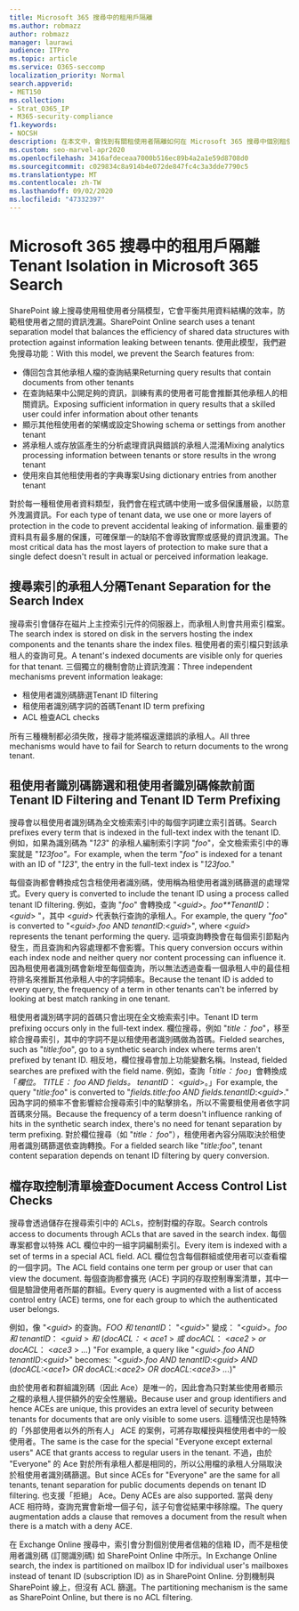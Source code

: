 ```yaml
---
title: Microsoft 365 搜尋中的租用戶隔離
ms.author: robmazz
author: robmazz
manager: laurawi
audience: ITPro
ms.topic: article
ms.service: O365-seccomp
localization_priority: Normal
search.appverid:
- MET150
ms.collection:
- Strat_O365_IP
- M365-security-compliance
f1.keywords:
- NOCSH
description: 在本文中，會找到有關租使用者隔離如何在 Microsoft 365 搜尋中個別租使用者資料運作方式的說明。
ms.custom: seo-marvel-apr2020
ms.openlocfilehash: 3416afdeceaa7000b516ec89b4a2a1e59d8708d0
ms.sourcegitcommit: c029834c8a914b4e072de847fc4c3a3dde7790c5
ms.translationtype: MT
ms.contentlocale: zh-TW
ms.lasthandoff: 09/02/2020
ms.locfileid: "47332397"
---
```

# <a name="tenant-isolation-in-microsoft-365-search"></a><span data-ttu-id="8f7c9-103">Microsoft 365 搜尋中的租用戶隔離</span><span class="sxs-lookup"><span data-stu-id="8f7c9-103">Tenant Isolation in Microsoft 365 Search</span></span>

<span data-ttu-id="8f7c9-104">SharePoint 線上搜尋使用租使用者分隔模型，它會平衡共用資料結構的效率，防範租使用者之間的資訊洩漏。</span><span class="sxs-lookup"><span data-stu-id="8f7c9-104">SharePoint Online search uses a tenant separation model that balances the efficiency of shared data structures with protection against information leaking between tenants.</span></span> <span data-ttu-id="8f7c9-105">使用此模型，我們避免搜尋功能：</span><span class="sxs-lookup"><span data-stu-id="8f7c9-105">With this model, we prevent the Search features from:</span></span>

- <span data-ttu-id="8f7c9-106">傳回包含其他承租人檔的查詢結果</span><span class="sxs-lookup"><span data-stu-id="8f7c9-106">Returning query results that contain documents from other tenants</span></span>
- <span data-ttu-id="8f7c9-107">在查詢結果中公開足夠的資訊，訓練有素的使用者可能會推斷其他承租人的相關資訊。</span><span class="sxs-lookup"><span data-stu-id="8f7c9-107">Exposing sufficient information in query results that a skilled user could infer information about other tenants</span></span>
- <span data-ttu-id="8f7c9-108">顯示其他租使用者的架構或設定</span><span class="sxs-lookup"><span data-stu-id="8f7c9-108">Showing schema or settings from another tenant</span></span>
- <span data-ttu-id="8f7c9-109">將承租人或存放區產生的分析處理資訊與錯誤的承租人混淆</span><span class="sxs-lookup"><span data-stu-id="8f7c9-109">Mixing analytics processing information between tenants or store results in the wrong tenant</span></span>
- <span data-ttu-id="8f7c9-110">使用來自其他租使用者的字典專案</span><span class="sxs-lookup"><span data-stu-id="8f7c9-110">Using dictionary entries from another tenant</span></span>

<span data-ttu-id="8f7c9-111">對於每一種租使用者資料類型，我們會在程式碼中使用一或多個保護層級，以防意外洩漏資訊。</span><span class="sxs-lookup"><span data-stu-id="8f7c9-111">For each type of tenant data, we use one or more layers of protection in the code to prevent accidental leaking of information.</span></span> <span data-ttu-id="8f7c9-112">最重要的資料具有最多層的保護，可確保單一的缺陷不會導致實際或感覺的資訊洩漏。</span><span class="sxs-lookup"><span data-stu-id="8f7c9-112">The most critical data has the most layers of protection to make sure that a single defect doesn't result in actual or perceived information leakage.</span></span>

## <a name="tenant-separation-for-the-search-index"></a><span data-ttu-id="8f7c9-113">搜尋索引的承租人分隔</span><span class="sxs-lookup"><span data-stu-id="8f7c9-113">Tenant Separation for the Search Index</span></span>

<span data-ttu-id="8f7c9-114">搜尋索引會儲存在磁片上主控索引元件的伺服器上，而承租人則會共用索引檔案。</span><span class="sxs-lookup"><span data-stu-id="8f7c9-114">The search index is stored on disk in the servers hosting the index components and the tenants share the index files.</span></span> <span data-ttu-id="8f7c9-115">租使用者的索引檔只對該承租人的查詢可見。</span><span class="sxs-lookup"><span data-stu-id="8f7c9-115">A tenant's indexed documents are visible only for queries for that tenant.</span></span> <span data-ttu-id="8f7c9-116">三個獨立的機制會防止資訊洩漏：</span><span class="sxs-lookup"><span data-stu-id="8f7c9-116">Three independent mechanisms prevent information leakage:</span></span>

- <span data-ttu-id="8f7c9-117">租使用者識別碼篩選</span><span class="sxs-lookup"><span data-stu-id="8f7c9-117">Tenant ID filtering</span></span>
- <span data-ttu-id="8f7c9-118">租使用者識別碼字詞的首碼</span><span class="sxs-lookup"><span data-stu-id="8f7c9-118">Tenant ID term prefixing</span></span>
- <span data-ttu-id="8f7c9-119">ACL 檢查</span><span class="sxs-lookup"><span data-stu-id="8f7c9-119">ACL checks</span></span>

<span data-ttu-id="8f7c9-120">所有三種機制都必須失敗，搜尋才能將檔返還錯誤的承租人。</span><span class="sxs-lookup"><span data-stu-id="8f7c9-120">All three mechanisms would have to fail for Search to return documents to the wrong tenant.</span></span>

## <a name="tenant-id-filtering-and-tenant-id-term-prefixing"></a><span data-ttu-id="8f7c9-121">租使用者識別碼篩選和租使用者識別碼條款前面</span><span class="sxs-lookup"><span data-stu-id="8f7c9-121">Tenant ID Filtering and Tenant ID Term Prefixing</span></span>

<span data-ttu-id="8f7c9-122">搜尋會以租使用者識別碼為全文檢索索引中的每個字詞建立索引首碼。</span><span class="sxs-lookup"><span data-stu-id="8f7c9-122">Search prefixes every term that is indexed in the full-text index with the tenant ID.</span></span> <span data-ttu-id="8f7c9-123">例如，如果為識別碼為 "*123*" 的承租人編制索引字詞 "*foo*"，全文檢索索引中的專案就是 "*123foo"。*</span><span class="sxs-lookup"><span data-stu-id="8f7c9-123">For example, when the term "*foo*" is indexed for a tenant with an ID of "*123*", the entry in the full-text index is "*123foo.*"</span></span>

<span data-ttu-id="8f7c9-124">每個查詢都會轉換成包含租使用者識別碼，使用稱為租使用者識別碼篩選的處理常式。</span><span class="sxs-lookup"><span data-stu-id="8f7c9-124">Every query is converted to include the tenant ID using a process called tenant ID filtering.</span></span> <span data-ttu-id="8f7c9-125">例如，查詢 "*foo*" 會轉換成 "<*guid*>。*foo\*\*TenantID*： <*guid*> "，其中 <*guid*> 代表執行查詢的承租人。</span><span class="sxs-lookup"><span data-stu-id="8f7c9-125">For example, the query "*foo*" is converted to "<*guid*>.*foo* AND *tenantID*:<*guid*>", where <*guid*> represents the tenant performing the query.</span></span> <span data-ttu-id="8f7c9-126">這項查詢轉換會在每個索引節點內發生，而且查詢和內容處理都不會影響。</span><span class="sxs-lookup"><span data-stu-id="8f7c9-126">This query conversion occurs within each index node and neither query nor content processing can influence it.</span></span> <span data-ttu-id="8f7c9-127">因為租使用者識別碼會新增至每個查詢，所以無法透過查看一個承租人中的最佳相符排名來推斷其他承租人中的字詞頻率。</span><span class="sxs-lookup"><span data-stu-id="8f7c9-127">Because the tenant ID is added to every query, the frequency of a term in other tenants can't be inferred by looking at best match ranking in one tenant.</span></span>

<span data-ttu-id="8f7c9-128">租使用者識別碼字詞的首碼只會出現在全文檢索索引中。</span><span class="sxs-lookup"><span data-stu-id="8f7c9-128">Tenant ID term prefixing occurs only in the full-text index.</span></span> <span data-ttu-id="8f7c9-129">欄位搜尋，例如 "*title： foo*"，移至綜合搜尋索引，其中的字詞不是以租使用者識別碼做為首碼。</span><span class="sxs-lookup"><span data-stu-id="8f7c9-129">Fielded searches, such as "*title:foo*", go to a synthetic search index where terms aren't prefixed by tenant ID.</span></span> <span data-ttu-id="8f7c9-130">相反地，欄位搜尋會加上功能變數名稱。</span><span class="sxs-lookup"><span data-stu-id="8f7c9-130">Instead, fielded searches are prefixed with the field name.</span></span> <span data-ttu-id="8f7c9-131">例如，查詢「*title： foo*」會轉換成「*欄位。 TITLE： foo AND fields。 tenantID*： <*guid*>。」</span><span class="sxs-lookup"><span data-stu-id="8f7c9-131">For example, the query "*title:foo*" is converted to "*fields.title:foo AND fields.tenantID*:<*guid*>."</span></span> <span data-ttu-id="8f7c9-132">因為字詞的頻率不會影響綜合搜尋索引中的點擊排名，所以不需要租使用者依字詞首碼來分隔。</span><span class="sxs-lookup"><span data-stu-id="8f7c9-132">Because the frequency of a term doesn't influence ranking of hits in the synthetic search index, there's no need for tenant separation by term prefixing.</span></span> <span data-ttu-id="8f7c9-133">對於欄位搜尋（如 "*title： foo*"），租使用者內容分隔取決於租使用者識別碼篩選依查詢轉換。</span><span class="sxs-lookup"><span data-stu-id="8f7c9-133">For a fielded search like "*title:foo*", tenant content separation depends on tenant ID filtering by query conversion.</span></span>

## <a name="document-access-control-list-checks"></a><span data-ttu-id="8f7c9-134">檔存取控制清單檢查</span><span class="sxs-lookup"><span data-stu-id="8f7c9-134">Document Access Control List Checks</span></span>

<span data-ttu-id="8f7c9-135">搜尋會透過儲存在搜尋索引中的 ACLs，控制對檔的存取。</span><span class="sxs-lookup"><span data-stu-id="8f7c9-135">Search controls access to documents through ACLs that are saved in the search index.</span></span> <span data-ttu-id="8f7c9-136">每個專案都會以特殊 ACL 欄位中的一組字詞編制索引。</span><span class="sxs-lookup"><span data-stu-id="8f7c9-136">Every item is indexed with a set of terms in a special ACL field.</span></span> <span data-ttu-id="8f7c9-137">ACL 欄位包含每個群組或使用者可以查看檔的一個字詞。</span><span class="sxs-lookup"><span data-stu-id="8f7c9-137">The ACL field contains one term per group or user that can view the document.</span></span> <span data-ttu-id="8f7c9-138">每個查詢都會擴充 (ACE) 字詞的存取控制專案清單，其中一個是驗證使用者所屬的群組。</span><span class="sxs-lookup"><span data-stu-id="8f7c9-138">Every query is augmented with a list of access control entry (ACE) terms, one for each group to which the authenticated user belongs.</span></span>

<span data-ttu-id="8f7c9-139">例如，像 "<*guid*> 的查詢。*FOO 和 tenantID*： "<*guid*>" 變成： "<*guid*>。*foo 和 tenantID*： <*guid* >  *和* (*docACL：* < *ace1* >  *或 docACL*： <*ace2* >  *or docACL*： <*ace3* >  *...*) "</span><span class="sxs-lookup"><span data-stu-id="8f7c9-139">For example, a query like "<*guid*>.*foo AND tenantID*:<*guid*>" becomes: "<*guid*>.*foo AND tenantID*:<*guid*> *AND* (*docACL:*<*ace1*> *OR docACL*:<*ace2*> *OR docACL*:<*ace3*> *...*)"</span></span>

<span data-ttu-id="8f7c9-140">由於使用者和群組識別碼（因此 Ace）是唯一的，因此會為只對某些使用者顯示之檔的承租人提供額外的安全性層級。</span><span class="sxs-lookup"><span data-stu-id="8f7c9-140">Because user and group identifiers and hence ACEs are unique, this provides an extra level of security between tenants for documents that are only visible to some users.</span></span> <span data-ttu-id="8f7c9-141">這種情況也是特殊的「外部使用者以外的所有人」 ACE 的案例，可將存取權授與租使用者中的一般使用者。</span><span class="sxs-lookup"><span data-stu-id="8f7c9-141">The same is the case for the special "Everyone except external users" ACE that grants access to regular users in the tenant.</span></span> <span data-ttu-id="8f7c9-142">不過，由於 "Everyone" 的 Ace 對於所有承租人都是相同的，所以公用檔的承租人分隔取決於租使用者識別碼篩選。</span><span class="sxs-lookup"><span data-stu-id="8f7c9-142">But since ACEs for "Everyone" are the same for all tenants, tenant separation for public documents depends on tenant ID filtering.</span></span> <span data-ttu-id="8f7c9-143">也支援「拒絕」 Ace。</span><span class="sxs-lookup"><span data-stu-id="8f7c9-143">Deny ACEs are also supported.</span></span> <span data-ttu-id="8f7c9-144">當與 deny ACE 相符時，查詢充實會新增一個子句，該子句會從結果中移除檔。</span><span class="sxs-lookup"><span data-stu-id="8f7c9-144">The query augmentation adds a clause that removes a document from the result when there is a match with a deny ACE.</span></span>

<span data-ttu-id="8f7c9-145">在 Exchange Online 搜尋中，索引會分割個別使用者信箱的信箱 ID，而不是租使用者識別碼 (訂閱識別碼) 如 SharePoint Online 中所示。</span><span class="sxs-lookup"><span data-stu-id="8f7c9-145">In Exchange Online search, the index is partitioned on mailbox ID for individual user's mailboxes instead of tenant ID (subscription ID) as in SharePoint Online.</span></span> <span data-ttu-id="8f7c9-146">分割機制與 SharePoint 線上，但沒有 ACL 篩選。</span><span class="sxs-lookup"><span data-stu-id="8f7c9-146">The partitioning mechanism is the same as SharePoint Online, but there is no ACL filtering.</span></span>
